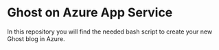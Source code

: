 # Ghost on Azure App Service

In this repository you will find the needed bash script to create your new Ghost blog in Azure.